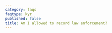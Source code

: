 ```yaml
---
category: faqs
faqtype: kyr
published: false
title: Am I allowed to record law enforcement?
---
```


